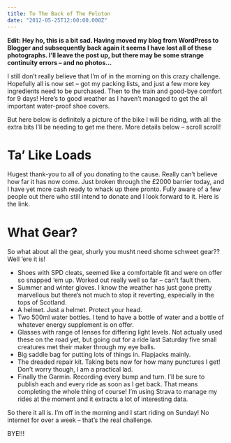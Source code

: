 ```yaml
---
title: To The Back of The Peloton
date: "2012-05-25T12:00:00.000Z"
---
```


**Edit: Hey ho, this is a bit sad. Having moved my blog from WordPress to
Blogger and subsequently back again it seems I have lost all of these
photographs. I’ll leave the post up, but there may be some strange continuity
errors – and no photos…**

I still don’t really believe that I’m of in the morning on this crazy challenge.
Hopefully all is now set – got my packing lists, and just a few more key
ingredients need to be purchased. Then to the train and good-bye comfort for 9 
days! Here’s to good weather as I haven’t managed to get the all important
water-proof shoe covers.

But here below is definitely a picture of the bike I will be riding, with all
the extra bits I’ll be needing to get me there. More details below – scroll
scroll!

# Ta’ Like Loads

Hugest thank-you to all of you donating to the cause. Really can’t believe how
far it has now come. Just broken through the £2000 barrier today, and I have yet
more cash ready to whack up there pronto. Fully aware of a few people out there 
who still intend to donate and I look forward to it. Here is the link.

# What Gear?

So what about all the gear, shurly you musht need shome schweet gear?? Well ‘ere
it is!

* Shoes with SPD cleats, seemed like a comfortable fit and were on offer so
snapped ‘em up. Worked out really well so far – can’t fault them.
* Summer and winter gloves. I know the weather has just gone pretty marvellous
but there’s not much to stop it reverting, especially in the tops of Scotland.
* A helmet. Just a helmet. Protect your head.
* Two 500ml water bottles. I tend to have a bottle of water and a bottle of
whatever energy supplement is on offer.
* Glasses with range of lenses for differing light levels. Not actually used
these on the road yet, but going out for a ride last Saturday five small
creatures met their maker through my eye balls.
* Big saddle bag for putting lots of things in. Flapjacks mainly.
* The dreaded repair kit. Taking bets now for how many punctures I get! Don’t
worry though, I am a practical lad.
* Finally the Garmin. Recording every bump and turn. I’ll be sure to publish
each and every ride as soon as I get back. That means completing the whole thing
of course! I’m using Strava to manage my rides at the moment and it extracts a
lot of interesting data.

So there it all is. I’m off in the morning and I start riding on Sunday! No
internet for over a week – that’s the real challenge.

BYE!!!
